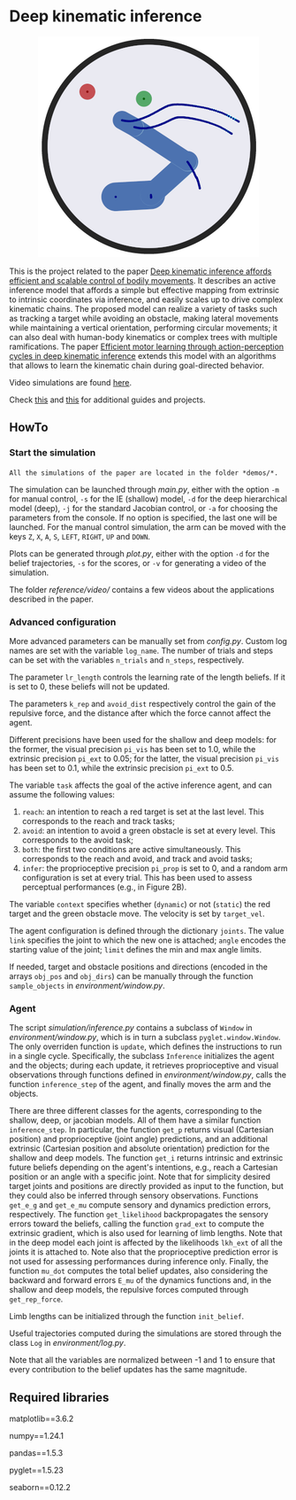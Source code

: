 # Deep kinematic inference

<p align="center">
  <img src="/reference/images/env.png">
</p>

This is the project related to the paper [Deep kinematic inference affords efficient and scalable control of bodily movements](https://doi.org/10.1073/pnas.2309058120). It describes an active inference model that affords a simple but effective mapping from extrinsic to intrinsic coordinates via inference, and easily scales up to drive complex kinematic chains. The proposed model can realize a variety of tasks such as tracking a target while avoiding an obstacle, making lateral movements while maintaining a vertical orientation, performing circular movements; it can also deal with human-body kinematics or complex trees with multiple ramifications. The paper [Efficient motor learning through action-perception cycles in deep kinematic inference](https://link.springer.com/chapter/10.1007/978-3-031-47958-8_5) extends this model with an algorithms that allows to learn the kinematic chain during goal-directed behavior.

Video simulations are found [here](https://priorelli.github.io/projects/2_deep_inference/).

Check [this](https://priorelli.github.io/blog/) and [this](https://priorelli.github.io/projects/) for additional guides and projects.

## HowTo

### Start the simulation

`All the simulations of the paper are located in the folder *demos/*.`

The simulation can be launched through *main.py*, either with the option `-m` for manual control, `-s` for the IE (shallow) model, `-d` for the deep hierarchical model (deep), `-j` for the standard Jacobian control, or `-a` for choosing the parameters from the console. If no option is specified, the last one will be launched. For the manual control simulation, the arm can be moved with the keys `Z`, `X`, `A`, `S`, `LEFT`, `RIGHT`, `UP` and `DOWN`.

Plots can be generated through *plot.py*, either with the option `-d` for the belief trajectories, `-s` for the scores, or `-v` for generating a video of the simulation.

The folder *reference/video/* contains a few videos about the applications described in the paper.

### Advanced configuration

More advanced parameters can be manually set from *config.py*. Custom log names are set with the variable `log_name`. The number of trials and steps can be set with the variables `n_trials` and `n_steps`, respectively.

The parameter `lr_length` controls the learning rate of the length beliefs. If it is set to 0, these beliefs will not be updated.

The parameters `k_rep` and `avoid_dist` respectively control the gain of the repulsive force, and the distance after which the force cannot affect the agent.

Different precisions have been used for the shallow and deep models: for the former, the visual precision `pi_vis` has been set to 1.0, while the extrinsic precision `pi_ext` to 0.05; for the latter, the visual precision `pi_vis` has been set to 0.1, while the extrinsic precision `pi_ext` to 0.5.

The variable `task` affects the goal of the active inference agent, and can assume the following values:
1. `reach`: an intention to reach a red target is set at the last level. This corresponds to the reach and track tasks;
2. `avoid`: an intention to avoid a green obstacle is set at every level. This corresponds to the avoid task;
3. `both`: the first two conditions are active simultaneously. This corresponds to the reach and avoid, and track and avoid tasks;
4. `infer`: the proprioceptive precision `pi_prop` is set to 0, and a random arm configuration is set at every trial. This has been used to assess perceptual performances (e.g., in Figure 2B).

The variable `context` specifies whether (`dynamic`) or not (`static`) the red target and the green obstacle move. The velocity is set by `target_vel`.

The agent configuration is defined through the dictionary `joints`. The value `link` specifies the joint to which the new one is attached; `angle` encodes the starting value of the joint; `limit` defines the min and max angle limits.

If needed, target and obstacle positions and directions (encoded in the arrays `obj_pos` and `obj_dirs`) can be manually through the function `sample_objects` in *environment/window.py*.

### Agent

The script *simulation/inference.py* contains a subclass of `Window` in *environment/window.py*, which is in turn a subclass `pyglet.window.Window`. The only overriden function is `update`, which defines the instructions to run in a single cycle. Specifically, the subclass `Inference` initializes the agent and the objects; during each update, it retrieves proprioceptive and visual observations through functions defined in *environment/window.py*, calls the function `inference_step` of the agent, and finally moves the arm and the objects.

There are three different classes for the agents, corresponding to the shallow, deep, or jacobian models. All of them have a similar function `inference_step`. In particular, the function `get_p` returns visual (Cartesian position) and proprioceptive (joint angle) predictions, and an additional extrinsic (Cartesian position and absolute orientation) prediction for the shallow and deep models. The function `get_i` returns intrinsic and extrinsic future beliefs depending on the agent's intentions, e.g., reach a Cartesian position or an angle with a specific joint. Note that for simplicity desired target joints and positions are directly provided as input to the function, but they could also be inferred through sensory observations. Functions `get_e_g` and `get_e_mu` compute sensory and dynamics prediction errors, respectively. The function `get_likelihood` backpropagates the sensory errors toward the beliefs, calling the function `grad_ext` to compute the extrinsic gradient, which is also used for learning of limb lengths. Note that in the deep model each joint is affected by the likelihoods `lkh_ext` of all the joints it is attached to. Note also that the proprioceptive prediction error is not used for assessing performances during inference only. Finally, the function `mu_dot` computes the total belief updates, also considering the backward and forward errors `E_mu` of the dynamics functions and, in the shallow and deep models, the repulsive forces computed through `get_rep_force`.

Limb lengths can be initialized through the function `init_belief`.

Useful trajectories computed during the simulations are stored through the class `Log` in *environment/log.py*.

Note that all the variables are normalized between -1 and 1 to ensure that every contribution to the belief updates has the same magnitude.

## Required libraries

matplotlib==3.6.2

numpy==1.24.1

pandas==1.5.3

pyglet==1.5.23

seaborn==0.12.2
